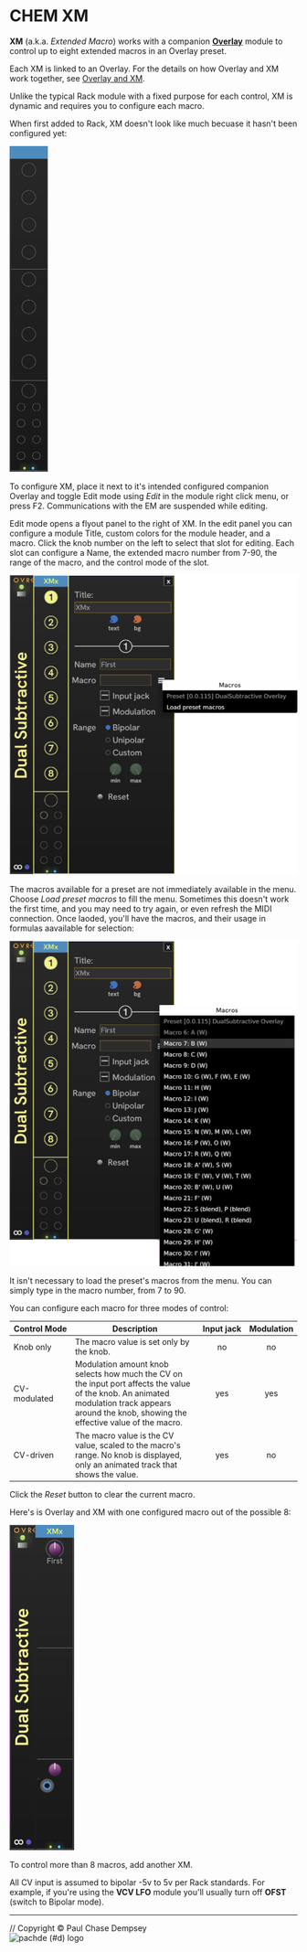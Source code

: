 # CHEM XM

**XM** (a.k.a. _Extended Macro_) works with a companion [**Overlay**](./overlay.md#chem-overlay) module to control up to eight extended macros in an Overlay preset.

Each XM is linked to an Overlay. For the details on how Overlay and XM work together, see [Overlay and XM](./overlay-xm.md#chem-overlay-and-xm).

Unlike the typical Rack module with a fixed purpose for each control, XM is dynamic and requires you to configure each macro.

When first added to Rack, XM doesn't look like much becuase it hasn't been configured yet:

![New XM Module](./image/xm.png)

To configure XM, place it next to it's intended configured companion Overlay and toggle Edit mode using _Edit_ in the module right click menu, or press F2.
Communications with the EM are suspended while editing.

Edit mode opens a flyout panel to the right of XM.
In the edit panel you can configure a module Title, custom colors for the module header, and a macro.
Click the knob number on the left to select that slot for editing.
Each slot can configure a Name, the extended macro number from 7-90, the range of the macro, and the control mode of the slot.

![XM Editing 1](./image/xm-edit-1.png)

The macros available for a preset are not immediately available in the menu.
Choose _Load preset macros_ to fill the menu.
Sometimes this doesn't work the first time, and you may need to try again, or even refresh the MIDI connection.
Once laoded, you'll have the macros, and their usage in formulas aavailable for selection:

![XM Editing 2](./image/xm-edit-2.png)

It isn't necessary to load the preset's macros from the menu.
You can simply type in the macro number, from 7 to 90.

You can configure each macro for three modes of control:

| Control&nbsp;Mode | Description | Input&nbsp;jack | Modulation |
| -- | -- | :-: | :-: |
| Knob only | The macro value is set only by the knob. | no | no |
| CV-modulated | Modulation amount knob selects how much the CV on the input port affects the value of the knob. An animated modulation track appears around the knob, showing the effective value of the macro.| yes | yes |
| CV-driven | The macro value is the CV value, scaled to the macro's range. No knob is displayed, only an animated track that shows the value. | yes | no |

Click the _Reset_ button to clear the current macro.

Here's is Overlay and XM with one configured macro out of the possible 8:

![XM configured](./image/xm-1.png)

To control more than 8 macros, add another XM.

All CV input is assumed to bipolar -5v to 5v per Rack standards.
For example, if you're using the **VCV LFO** module you'll usually turn off **OFST** (switch to Bipolar mode).

---

// Copyright © Paul Chase Dempsey\
![pachde (#d) logo](./image/Logo.svg)
